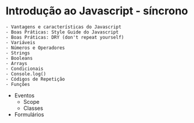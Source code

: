  # Introdução ao Javascript - síncrono
    - Vantagens e características do Javascript 
    - Boas Práticas: Style Guide do Javascript 
    - Boas Práticas: DRY (don't repeat yourself) 
    - Variáveis
    - Números e Operadores 
    - Strings 
    - Booleans 
    - Arrays 
    - Condicionais 
    - Console.log() 
    - Códigos de Repetição 
    - Funções 
 - Eventos 
    - Scope 
    - Classes 
 - Formulários 
                            